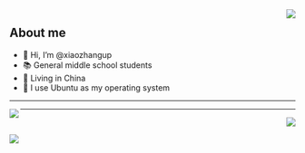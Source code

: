 <img align="right" src="https://github-readme-stats.vercel.app/api?username=xiaozhangup&layout=compact&hide_border=false&show_icons=true&theme=tokyonight">

## About me

- 👋 Hi, I’m @xiaozhangup
- 📚️ General middle school students
- 💉 Living in China
- 🦐 I use Ubuntu as my operating system
---
<img align="left" src="https://github-readme-stats.vercel.app/api/top-langs/?username=xiaozhangup&layout=compact&hide_border=true&show_icons=true&card_width=912&theme=tokyonight">
  
---
<p align="right"><img align="center" src="https://spotify-github-profile.vercel.app/api/view?uid=31zejmn3iup6yuyfl3gifuclq2ha&cover_image=true&theme=novatorem&bar_color=53b14f&bar_color_cover=false"></p>
<p align="left"><img align="center" src="https://count.getloli.com/get/@xiaozhangup"></p>
